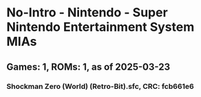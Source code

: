 # No-Intro - Nintendo - Super Nintendo Entertainment System MIAs
## Games: 1, ROMs: 1, as of 2025-03-23

### Shockman Zero (World) (Retro-Bit).sfc, CRC: fcb661e6
